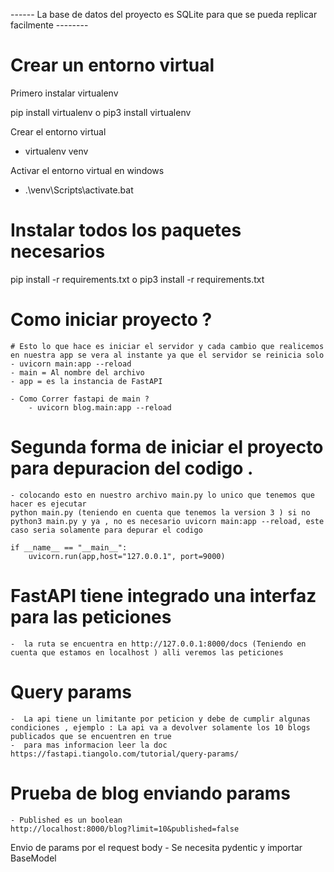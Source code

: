 ------ La base de datos del proyecto es SQLite para que se pueda replicar facilmente --------


# Crear un entorno virtual
Primero instalar virtualenv

pip install virtualenv
o
pip3 install virtualenv

Crear el entorno virtual
- virtualenv venv 

Activar el entorno virtual en windows

- .\venv\Scripts\activate.bat

# Instalar todos los paquetes necesarios

pip install -r requirements.txt
o
pip3 install -r requirements.txt

# Como iniciar proyecto ?
    # Esto lo que hace es iniciar el servidor y cada cambio que realicemos en nuestra app se vera al instante ya que el servidor se reinicia solo 
    - uvicorn main:app --reload
    - main = Al nombre del archivo 
    - app = es la instancia de FastAPI

    - Como Correr fastapi de main ? 
        - uvicorn blog.main:app --reload

# Segunda forma de iniciar el proyecto para depuracion del codigo .
    - colocando esto en nuestro archivo main.py lo unico que tenemos que hacer es ejecutar
    python main.py (teniendo en cuenta que tenemos la version 3 ) si no python3 main.py y ya , no es necesario uvicorn main:app --reload, este
    caso seria solamente para depurar el codigo
    
    if __name__ == "__main__":
        uvicorn.run(app,host="127.0.0.1", port=9000)

# FastAPI tiene integrado una interfaz para las peticiones
    -  la ruta se encuentra en http://127.0.0.1:8000/docs (Teniendo en cuenta que estamos en localhost ) alli veremos las peticiones

# Query params
    -  La api tiene un limitante por peticion y debe de cumplir algunas condiciones , ejemplo : La api va a devolver solamente los 10 blogs publicados que se encuentren en true
    -  para mas informacion leer la doc https://fastapi.tiangolo.com/tutorial/query-params/

# Prueba de blog enviando params
    - Published es un boolean
    http://localhost:8000/blog?limit=10&published=false

Envio de params por el request body
    - Se necesita pydentic y importar BaseModel